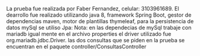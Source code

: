 La prueba fue realizada por Faber Fernandez, celular: 3103961689.
El dearrollo fue realizado utilizando java 8, framework Spring Boot, gestor de dependencias
maven, motor de plantillas thymeleaf, para la persistencia de datos mySql se utiliso Jpa:
Nota: en las dependecias de mySql trabaje con mariadb igual mente en el archivo properties 
el driver utilizado fue org.mariadb.jdbc.Driver.
las dos consultas que se piden en la prueba se encuentran en el paquete controller/ConsultasController
 